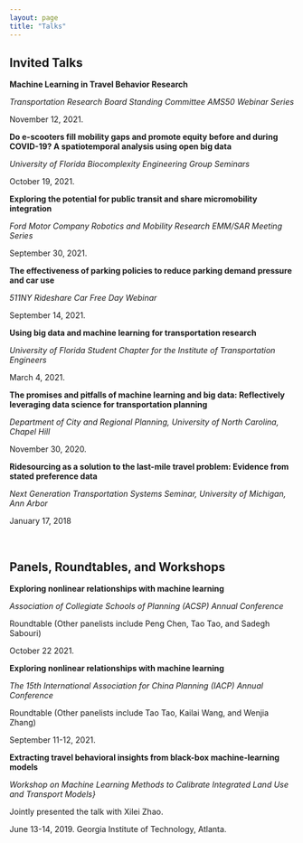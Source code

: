 ```yaml
---
layout: page
title: "Talks"
---
```



## Invited Talks

**Machine Learning in Travel Behavior Research**

*Transportation Research Board Standing Committee AMS50 Webinar Series*

November 12, 2021.
&nbsp;

**Do e-scooters fill mobility gaps and promote equity before and during COVID-19? A spatiotemporal analysis using open big data**

*University of Florida Biocomplexity Engineering Group Seminars*

October 19, 2021. 
&nbsp;

**Exploring the potential for public transit and share micromobility integration**

*Ford Motor Company Robotics and Mobility Research EMM/SAR Meeting Series*

September 30, 2021. 
&nbsp;

**The effectiveness of parking policies to reduce parking demand pressure and car use**

*511NY Rideshare Car Free Day Webinar*

September 14, 2021. 
&nbsp;

**Using big data and machine learning for transportation research**

*University of Florida Student Chapter for the Institute of Transportation Engineers*

March 4, 2021. 
&nbsp;

**The promises and pitfalls of machine learning and big data: Reflectively leveraging data science for transportation planning**

*Department of City and Regional Planning, University of North Carolina, Chapel Hill*

November 30, 2020. 
&nbsp;

**Ridesourcing as a solution to the last-mile travel problem: Evidence from stated preference data**

*Next Generation Transportation Systems Seminar, University of Michigan, Ann Arbor*

January 17, 2018


&nbsp;
&nbsp;

## Panels, Roundtables, and Workshops

**Exploring nonlinear relationships with machine learning**

*Association of Collegiate Schools of Planning (ACSP) Annual Conference*

Roundtable (Other panelists include Peng Chen, Tao Tao, and Sadegh Sabouri)

October 22 2021.
&nbsp;

**Exploring nonlinear relationships with machine learning**

*The 15th International Association for China Planning (IACP) Annual Conference*

Roundtable (Other panelists include Tao Tao, Kailai Wang, and Wenjia Zhang)

September 11-12, 2021. 
&nbsp;

**Extracting travel behavioral insights from black-box machine-learning models**

*Workshop on Machine Learning Methods to Calibrate Integrated Land Use and Transport Models}*

Jointly presented the talk with Xilei Zhao.

June 13-14, 2019. Georgia Institute of Technology, Atlanta.
